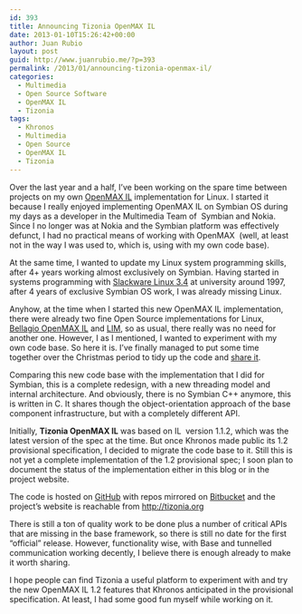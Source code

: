 ```yaml
---
id: 393
title: Announcing Tizonia OpenMAX IL
date: 2013-01-10T15:26:42+00:00
author: Juan Rubio
layout: post
guid: http://www.juanrubio.me/?p=393
permalink: /2013/01/announcing-tizonia-openmax-il/
categories:
  - Multimedia
  - Open Source Software
  - OpenMAX IL
  - Tizonia
tags:
  - Khronos
  - Multimedia
  - Open Source
  - OpenMAX IL
  - Tizonia
---
```

Over the last year and a half, I&#8217;ve been working on the spare time between projects on my own <a title="OpenMAX IL - The Khronos Group" href="http://www.khronos.org/openmax/" target="_blank">OpenMAX IL</a> implementation for Linux. I started it because I really enjoyed implementing OpenMAX IL on Symbian OS during my days as a developer in the Multimedia Team of  Symbian and Nokia. Since I no longer was at Nokia and the Symbian platform was effectively defunct, I had no practical means of working with OpenMAX  (well, at least not in the way I was used to, which is, using with my own code base).

At the same time, I wanted to update my Linux system programming skills, after 4+ years working almost exclusively on Symbian. Having started in systems programming with <a title="Slackware Linux 3.4" href="http://www.elisoftware.org/index.php?title=Linux_Slackware_3.4_11/97_%28PC,_CD-ROM%29_Walnut_Creek_-_1997_USA,_Canada_Release" target="_blank">Slackware Linux 3.4</a> at university around 1997, after 4 years of exclusive Symbian OS work, I was already missing Linux.

Anyhow, at the time when I started this new OpenMAX IL implementation, there were already two fine Open Source implementations for Linux, <a title="Bellagio OpenMAX Integration Layer" href="http://omxil.sourceforge.net/" target="_blank">Bellagio OpenMAX IL</a> and <a title="LIM OpenMAX Implementation" href="http://limoa.sourceforge.net/" target="_blank">LIM</a>, so as usual, there really was no need for another one. However, I as I mentioned, I wanted to experiment with my own code base. So here it is. I&#8217;ve finally managed to put some time together over the Christmas period to tidy up the code and <a title="Tizonia OpenMAX IL project" href="http://tizonia.org" target="_blank">share it</a>.

Comparing this new code base with the implementation that I did for Symbian, this is a complete redesign, with a new threading model and internal architecture. And obviously, there is no Symbian C++ anymore, this is written in C. It shares though the object-orientation approach of the base component infrastructure, but with a completely different API.

Initially, **Tizonia OpenMAX IL** was based on IL  version 1.1.2, which was the latest version of the spec at the time. But once Khronos made public its 1.2 provisional specification, I decided to migrate the code base to it. Still this is not yet a complete implementation of the 1.2 provisional spec; I soon plan to document the status of the implementation either in this blog or in the project website.

The code is hosted on <a title="Tizonia Op0enMAX IL on GitHub" href="http://github.com/tizonia" target="_blank">GitHub</a> with repos mirrored on <a title="Tizonia Op0enMAX IL on Bitbucket" href="http://www.juanrubio.me/2011/11/emacs-smex-m-x-do-not-like-typing/" target="_blank">Bitbucket</a> and the project&#8217;s website is reachable from <a title="Tizonia OpenMAX IL website" href="http://tizonia.org" target="_blank">http://tizonia.org</a>

There is still a ton of quality work to be done plus a number of critical APIs that are missing in the base framework, so there is still no date for the first &#8220;official&#8221; release. However, functionality wise, with Base and tunnelled communication working decently, I believe there is enough already to make it worth sharing.

I hope people can find Tizonia a useful platform to experiment with and try the new OpenMAX IL 1.2 features that Khronos anticipated in the provisional specification. At least, I had some good fun myself while working on it.